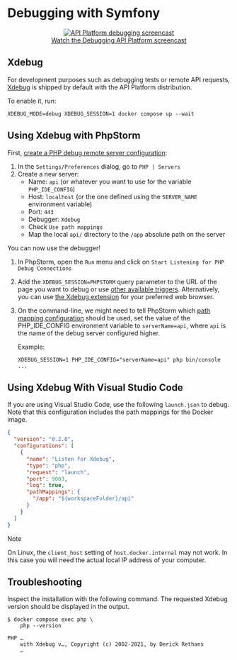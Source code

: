 # Debugging with Symfony

<p align="center" class="symfonycasts"><a href="https://symfonycasts.com/screencast/api-platform/profiler?cid=apip"><img src="images/symfonycasts-player.png" alt="API Platform debugging screencast"><br>Watch the Debugging API Platform screencast</a></p>

## Xdebug

For development purposes such as debugging tests or remote API requests,
[Xdebug](https://xdebug.org/) is shipped by default with the API Platform distribution.

To enable it, run:

```console
XDEBUG_MODE=debug XDEBUG_SESSION=1 docker compose up --wait
```

## Using Xdebug with PhpStorm

First, [create a PHP debug remote server configuration](https://www.jetbrains.com/help/phpstorm/creating-a-php-debug-server-configuration.html):

1. In the `Settings/Preferences` dialog, go to `PHP | Servers`
2. Create a new server:
   - Name: `api` (or whatever you want to use for the variable `PHP_IDE_CONFIG`)
   - Host: `localhost` (or the one defined using the `SERVER_NAME` environment variable)
   - Port: `443`
   - Debugger: `Xdebug`
   - Check `Use path mappings`
   - Map the local `api/` directory to the `/app` absolute path on the server

You can now use the debugger!

1. In PhpStorm, open the `Run` menu and click on `Start Listening for PHP Debug Connections`
2. Add the `XDEBUG_SESSION=PHPSTORM` query parameter to the URL of the page you want to debug or use [other available triggers](https://xdebug.org/docs/step_debug#activate_debugger).
   Alternatively, you can use [the Xdebug extension](https://xdebug.org/docs/step_debug#browser-extensions) for your preferred web browser.

3. On the command-line, we might need to tell PhpStorm which [path mapping configuration](https://www.jetbrains.com/help/phpstorm/zero-configuration-debugging-cli.html#configure-path-mappings) should be used, set the value of the PHP_IDE_CONFIG environment variable to `serverName=api`, where `api` is the name of the debug server configured higher.

   Example:

   ```console
   XDEBUG_SESSION=1 PHP_IDE_CONFIG="serverName=api" php bin/console ...
   ```

## Using Xdebug With Visual Studio Code

If you are using Visual Studio Code, use the following `launch.json` to debug.
Note that this configuration includes the path mappings for the Docker image.

```json
{
  "version": "0.2.0",
  "configurations": [
    {
      "name": "Listen for Xdebug",
      "type": "php",
      "request": "launch",
      "port": 9003,
      "log": true,
      "pathMappings": {
        "/app": "${workspaceFolder}/api"
      }
    }
  ]
}
```

> [!NOTE]
>
> On Linux, the `client_host` setting of `host.docker.internal` may not work.
> In this case you will need the actual local IP address of your computer.

## Troubleshooting

Inspect the installation with the following command. The requested Xdebug
version should be displayed in the output.

```console
$ docker compose exec php \
    php --version

PHP …
    with Xdebug v…, Copyright (c) 2002-2021, by Derick Rethans
    …
```
